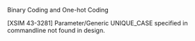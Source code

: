 Binary Coding and One-hot Coding


[XSIM 43-3281] Parameter/Generic UNIQUE_CASE  specified in commandline not found in design.
